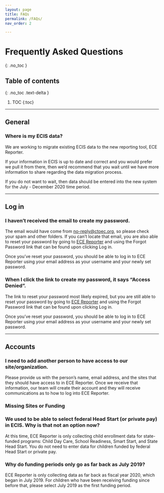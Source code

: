 ```yaml
---
layout: page
title: FAQs
permalink: /FAQs/
nav_order: 2

---
```




# Frequently Asked Questions
{: .no_toc }

## Table of contents
{: .no_toc .text-delta }

1. TOC
{:toc}


--- 

## General

### Where is my ECIS data?
We are working to migrate existing ECIS data to the new reporting tool, ECE Reporter.

If your information in ECIS is up to date and correct and you would prefer we pull it from there, then we’d recommend that you wait until we have more information to share regarding the data migration process.

If you do not want to wait, then data should be entered into the new system for the July - December 2020 time period.

---

## Log in

### I haven’t received the email to create my password.
The email would have come from no-reply@ctoec.org, so please check your spam and other folders. If you can’t locate that email, you are also able to reset your password by going to [ECE Reporter](https://ece-reporter.ctoec.org/) and using the Forgot Password link that can be found upon clicking Log in. 

Once you’ve reset your password, you should be able to log in to ECE Reporter using your email address as your username and your newly set password. 

### When I click the link to create my password, it says “Access Denied”. 
The link to reset your password most likely expired, but you are still able to reset your password by going to [ECE Reporter](https://ece-reporter.ctoec.org/) and using the Forgot Password link that can be found upon clicking Log in. 

Once you’ve reset your password, you should be able to log in to ECE Reporter using your email address as your username and your newly set password. 

---

## Accounts

### I need to add another person to have access to our site/organization. 
Please provide us with the person’s name, email address, and the sites that they should have access to in ECE Reporter. Once we receive that information, our team will create their account and they will receive communications as to how to log into ECE Reporter.

### Missing Sites or Funding


### We used to be able to select federal Head Start (or private pay) in ECIS. Why is that not an option now?
At this time, ECE Reporter is only collecting child enrollment data for state-funded programs: Child Day Care, School Readiness, Smart Start, and State Head Start. You do not need to enter data for children funded by federal Head Start or private pay.

### Why do funding periods only go as far back as July 2019?
ECE Reporter is only collecting data as far back as fiscal year 2020, which began in July 2019. For children who have been receiving funding since before that, please select July 2019 as the first funding period. 





